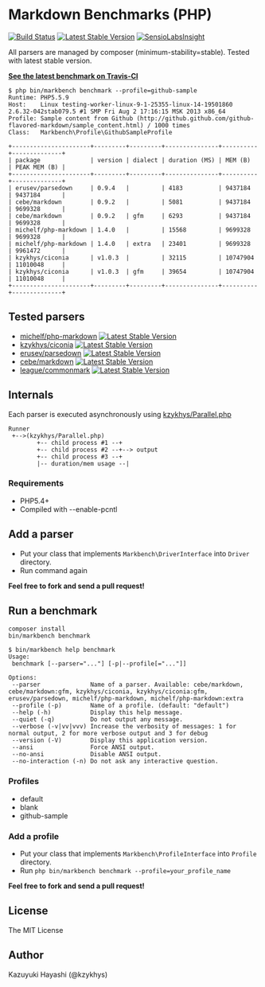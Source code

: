 Markdown Benchmarks (PHP)
=========================

[![Build Status](https://travis-ci.org/kzykhys/Markbench.png?branch=master)](https://travis-ci.org/kzykhys/Markbench)
[![Latest Stable Version](https://poser.pugx.org/kzykhys/markbench/v/stable.png)](https://packagist.org/packages/kzykhys/markbench)
[![SensioLabsInsight](https://insight.sensiolabs.com/projects/f85a4034-6089-4b14-acb5-990e202a5a55/mini.png)](https://insight.sensiolabs.com/projects/f85a4034-6089-4b14-acb5-990e202a5a55)

All parsers are managed by composer (minimum-stability=stable).
Tested with latest stable version.

[**See the latest benchmark on Travis-CI**](https://travis-ci.org/kzykhys/Markbench)

```
$ php bin/markbench benchmark --profile=github-sample
Runtime: PHP5.5.9
Host:    Linux testing-worker-linux-9-1-25355-linux-14-19501860 2.6.32-042stab079.5 #1 SMP Fri Aug 2 17:16:15 MSK 2013 x86_64
Profile: Sample content from Github (http://github.github.com/github-flavored-markdown/sample_content.html) / 1000 times
Class:   Markbench\Profile\GithubSampleProfile

+----------------------+---------+---------+---------------+----------+--------------+
| package              | version | dialect | duration (MS) | MEM (B)  | PEAK MEM (B) |
+----------------------+---------+---------+---------------+----------+--------------+
| erusev/parsedown     | 0.9.4   |         | 4183          | 9437184  | 9437184      |
| cebe/markdown        | 0.9.2   |         | 5081          | 9437184  | 9699328      |
| cebe/markdown        | 0.9.2   | gfm     | 6293          | 9437184  | 9699328      |
| michelf/php-markdown | 1.4.0   |         | 15568         | 9699328  | 9699328      |
| michelf/php-markdown | 1.4.0   | extra   | 23401         | 9699328  | 9961472      |
| kzykhys/ciconia      | v1.0.3  |         | 32115         | 10747904 | 11010048     |
| kzykhys/ciconia      | v1.0.3  | gfm     | 39654         | 10747904 | 11010048     |
+----------------------+---------+---------+---------------+----------+--------------+
```

Tested parsers
--------------

* [michelf/php-markdown](https://github.com/michelf/php-markdown) [![Latest Stable Version](https://poser.pugx.org/michelf/php-markdown/v/stable.png)](https://packagist.org/packages/michelf/php-markdown)
* [kzykhys/ciconia](https://github.com/kzykhys/Ciconia) [![Latest Stable Version](https://poser.pugx.org/kzykhys/ciconia/v/stable.png)](https://packagist.org/packages/kzykhys/ciconia)
* [erusev/parsedown](https://github.com/erusev/parsedown) [![Latest Stable Version](https://poser.pugx.org/erusev/parsedown/v/stable.png)](https://packagist.org/packages/erusev/parsedown)
* [cebe/markdown](https://github.com/cebe/markdown) [![Latest Stable Version](https://poser.pugx.org/cebe/markdown/v/stable.png)](https://packagist.org/packages/cebe/markdown)
* [league/commonmark](https://github.com/thephpleague/commonmark) [![Latest Stable Version](https://poser.pugx.org/league/commonmark/v/stable.png)](https://packagist.org/packages/league/commonmark)

Internals
---------

Each parser is executed asynchronously using [kzykhys/Parallel.php](https://github.com/kzykhys/Parallel.php)

```
Runner
 +-->(kzykhys/Parallel.php)
        +-- child process #1 --+
        +-- child process #2 --+--> output
        +-- child process #3 --+
        |-- duration/mem usage --|
```

### Requirements

* PHP5.4+
* Compiled with --enable-pcntl

Add a parser
------------

* Put your class that implements `Markbench\DriverInterface` into `Driver` directory.
* Run command again

**Feel free to fork and send a pull request!**

Run a benchmark
---------------

```
composer install
bin/markbench benchmark
```

```
$ bin/markbench help benchmark
Usage:
 benchmark [--parser="..."] [-p|--profile[="..."]]

Options:
 --parser              Name of a parser. Available: cebe/markdown, cebe/markdown:gfm, kzykhys/ciconia, kzykhys/ciconia:gfm, erusev/parsedown, michelf/php-markdown, michelf/php-markdown:extra
 --profile (-p)        Name of a profile. (default: "default")
 --help (-h)           Display this help message.
 --quiet (-q)          Do not output any message.
 --verbose (-v|vv|vvv) Increase the verbosity of messages: 1 for normal output, 2 for more verbose output and 3 for debug
 --version (-V)        Display this application version.
 --ansi                Force ANSI output.
 --no-ansi             Disable ANSI output.
 --no-interaction (-n) Do not ask any interactive question.
```

### Profiles

* default
* blank
* github-sample

### Add a profile

* Put your class that implements `Markbench\ProfileInterface` into `Profile` directory.
* Run `php bin/markbench benchmark --profile=your_profile_name`

**Feel free to fork and send a pull request!**

License
-------

The MIT License

Author
------

Kazuyuki Hayashi (@kzykhys)